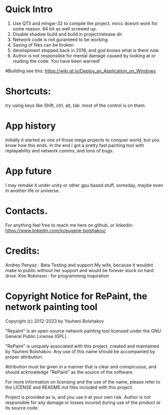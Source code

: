 # Quick Intro

1. Use QT5 and mingw-32 to compile the project. mvcc doesnt work for some reason. 64 bit as well screwed up.
2. Disable shadow build and build in project/release dir
3. Network code is not guranteed to be working.
4. Saving of files can be broken
5. development stopped back in 2016, and god knows what is there now.
6. Author is not responsible for mental damage caused by looking at or reading the code. You have been warned!

#Building
see this: https://wiki.qt.io/Deploy_an_Application_on_Windows

# Shortcuts:
try using keys like Shift, ctrl, alt, tab.
most of the control is on them.

# App history
Initially it started as one of those mega projects to conquer world, but you know how this ends.
In the end i got a pretty fast painting tool with replayability and network comms, and tons of bugs.

# App future
I may remake it under unity or other gpu based stuff, someday, maybe even in another life or universe.

# Contacts.
For anything feel free to reach me here on github, or linkedin:
https://www.linkedin.com/in/eugene-bolshakov/

# Credits:
Andrey Penyaz : Beta Testing and support
My wife, because it wouldnt make to public without her support and would be forever stuck on hard drive.
Kim Robinson : for programming inspiration

# Copyright Notice for RePaint, the network painting tool

Copyright (c) 2012-2023 by Yauheni Bolshakov

"Repaint" is an open-source network painting tool licensed under the GNU General Public License (GPL). 

"RePaint" is uniquely associated with this project, created and maintained by Yauheni Bolshakov. Any use of this name should be accompanied by proper attribution.

Attribution must be given in a manner that is clear and conspicuous, and should acknowledge "RePaint" as the source of the software. 

For more information on licensing and the use of the name, please refer to the LICENSE and README.md files included with this project.

Project is provided as is, and you use it at your own risk. Author is not responsible for any damage or losses incured during use of the product or its source code.

